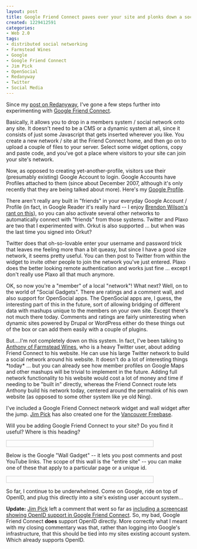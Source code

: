 ```yaml
--- 
layout: post
title: Google Friend Connect paves over your site and plonks down a social network
created: 1229412591
categories: 
- Web 2.0
tags:
- distributed social networking
- Farmstead Wines
- Google
- Google Friend Connect
- Jim Pick
- OpenSocial
- Redanyway
- Twitter
- Social Media
---
```

<p>Since my <a href="http://www.bmannconsulting.com/archive/redanyway-a-distributed-social-network/">post on Redanyway</a>, I've gone a few steps further into experimenting with <a href="http://www.google.com/friendconnect/">Google Friend Connect</a>.</p>

<p>Basically, it allows you to drop in a members system / social network onto any site. It doesn't need to be a CMS or a dynamic system at all, since it consists of just some Javascript that gets inserted wherever you like. You create a new network / site at the Friend Connect home, and then go on to upload a couple of files to your server. Select some widget options, copy and paste code, and you've got a place where visitors to your site can join your site's network.</p>

<p>Now, as opposed to creating yet-another-profile, visitors use their (presumably existing) Google Account to login. Google Accounts have Profiles attached to them (since about December 2007, although it's only recently that they are being talked about more). Here's my <a href="http://www.google.com/s2/profiles/106678119088828437419">Google Profile</a>.</p>

<p>There aren't really any built in &quot;friends&quot; in your everyday Google Account / Profile (in fact, in Google Reader it's really hard -- I enjoy <a href="http://www.brendonwilson.com/blog/2008/06/06/google-reader-anti-social-software/">Brendon Wilson's rant on this</a>), so you can also activate several other networks to automatically connect with &quot;friends&quot; from those systems. Twitter and Plaxo are two that I experimented with. Orkut is also supported ... but when was the last time you signed into Orkut?</p>

<p>Twitter does that oh-so-lovable enter your username and password trick that leaves me feeling more than a bit queasy, but since I have a good size network, it seems pretty useful. You can then post to Twitter from within the widget to invite other people to join the network you've just entered. Plaxo does the better looking remote authentication and works just fine ... except I don't really use Plaxo all that much anymore.</p>

<p>OK, so now you're a &quot;member&quot; of a local &quot;network&quot;! What next? Well, on to the world of &quot;Social Gadgets&quot;. There are ratings and a comment wall, and also support for OpenSocial apps. The OpenSocial apps are, I guess, the interesting part of this in the future, sort of allowing bridging of different data with mashups unique to the members on your own site. Except there's not much there today. Comments and ratings are fairly uninteresting when dynamic sites powered by Drupal or WordPress either do these things out of the box or can add them easily with a couple of plugins.</p>

<p>But....I'm not completely down on this system. In fact, I've been talking to <a href="http://farmsteadwines.com">Anthony of Farmstead Wines</a>, who is a heavy Twitter user, about adding Friend Connect to his website. He can use his large Twitter network to build a social network around his website. It doesn't do a lot of interesting things *today* ... but you can already see how member profiles on Google Maps and other mashups will be trivial to implement in the future. Adding full network functionality to his website would cost a lot of money and time if needing to be &quot;built in&quot; directly, whereas the Friend Connect route lets Anthony build his network today, centered around the permalink of his own website (as opposed to some other system like ye old Ning).</p>

<p>I've included a Google Friend Connect network widget and wall widget after the jump. <a href="http://jimpick.com">Jim Pick</a> has also created one for the <a href="http://vanbase.jpick.user.dev.freebaseapps.com/">Vancouver Freebase</a>.</p>

<p>Will you be adding Google Friend Connect to your site? Do you find it useful? Where is this heading?</p>

<!-- Include the Google Friend Connect javascript library. --> <script type="text/javascript" src="http://www.google.com/friendconnect/script/friendconnect.js"></script>  <!-- Define the div tag where the gadget will be inserted. -->
<div id="div-1229409770016" style="border: 1px solid rgb(204, 204, 204); width: 400px;">&nbsp;</div>
<!-- Render the gadget into a div. --> <script type="text/javascript">
var skin = {};
skin['HEIGHT'] = '400';
skin['BORDER_COLOR'] = '#cccccc';
skin['ENDCAP_BG_COLOR'] = '#e0ecff';
skin['ENDCAP_TEXT_COLOR'] = '#333333';
skin['ENDCAP_LINK_COLOR'] = '#0000cc';
skin['ALTERNATE_BG_COLOR'] = '#ffffff';
skin['CONTENT_BG_COLOR'] = '#ffffff';
skin['CONTENT_LINK_COLOR'] = '#0000cc';
skin['CONTENT_TEXT_COLOR'] = '#333333';
skin['CONTENT_SECONDARY_LINK_COLOR'] = '#7777cc';
skin['CONTENT_SECONDARY_TEXT_COLOR'] = '#666666';
skin['CONTENT_HEADLINE_COLOR'] = '#333333';
google.friendconnect.container.setParentUrl('/' /* location of rpc_relay.html and canvas.html */);
google.friendconnect.container.renderMembersGadget(
 { id: 'div-1229409770016',
   site: '16140604763994025116'},
  skin);
</script>
<p>Below is the Google &quot;Wall Gadget&quot; -- it lets you post comments and post YouTube links. The scope of this wall is the &quot;entire site&quot; -- you can make one of these that apply to a particular page or a unique id.</p>
<!-- Include the Google Friend Connect javascript library. --> <script type="text/javascript" src="http://www.google.com/friendconnect/script/friendconnect.js"></script>  <!-- Define the div tag where the gadget will be inserted. -->
<div id="div-1229410260056" style="border: 1px solid rgb(204, 204, 204); width: 400px;">&nbsp;</div>
<!-- Render the gadget into a div. --> <script type="text/javascript">
var skin = {};
skin['BORDER_COLOR'] = '#cccccc';
skin['ENDCAP_BG_COLOR'] = '#e0ecff';
skin['ENDCAP_TEXT_COLOR'] = '#333333';
skin['ENDCAP_LINK_COLOR'] = '#0000cc';
skin['ALTERNATE_BG_COLOR'] = '#ffffff';
skin['CONTENT_BG_COLOR'] = '#ffffff';
skin['CONTENT_LINK_COLOR'] = '#0000cc';
skin['CONTENT_TEXT_COLOR'] = '#333333';
skin['CONTENT_SECONDARY_LINK_COLOR'] = '#7777cc';
skin['CONTENT_SECONDARY_TEXT_COLOR'] = '#666666';
skin['CONTENT_HEADLINE_COLOR'] = '#333333';
skin['DEFAULT_COMMENT_TEXT'] = '- add your comment here -';
skin['HEADER_TEXT'] = 'Comments';
skin['POSTS_PER_PAGE'] = '10';
google.friendconnect.container.setParentUrl('/' /* location of rpc_relay.html and canvas.html */);
google.friendconnect.container.renderWallGadget(
 { id: 'div-1229410260056',
   site: '16140604763994025116',
   'view-params':{"scope":"SITE","features":"video,comment"}
},
  skin);
</script>

<p>So far, I continue to be underwhelmed. Come on Google, ride on top of OpenID, and plug this directly into a site's existing user account system...</p>

<p><strong>Update:</strong> <a href="http://jimpick.com">Jim Pick</a> left a comment that went so far as <a href="http://blip.tv/file/1583359/">including a screencast showing OpenID support in Google Friend Connect</a>. So, my bad, Google Friend Connect <strong>does</strong> support OpenID directly. More correctly what I meant with my closing commentary was that, rather than logging into Google's infrastructure, that this should be tied into my sites existing account system. Which already supports OpenID.</p>
